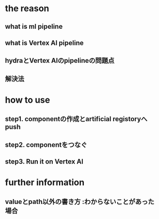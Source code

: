 # the reason
## what is ml pipeline

## what is Vertex AI pipeline
## hydraとVertex AIのpipelineの問題点
## 解決法

# how to use
## step1. componentの作成とartificial registoryへpush
## step2. componentをつなぐ
## step3. Run it on Vertex AI

# further information
## valueとpath以外の書き方 :わからないことがあった場合